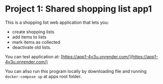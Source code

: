 # Project 1: Shared shopping list **app1**

This is a shopping list web application that lets you: 
- create shopping lists
- add items to lists
- mark items as collected
- deactivate old lists.

You can test application at: [https://app1-4v3u.onrender.com/](https://app1-4v3u.onrender.com/)

You can allso run this program locally by downloading file and running `docker-compose up` at apps root folder.  
